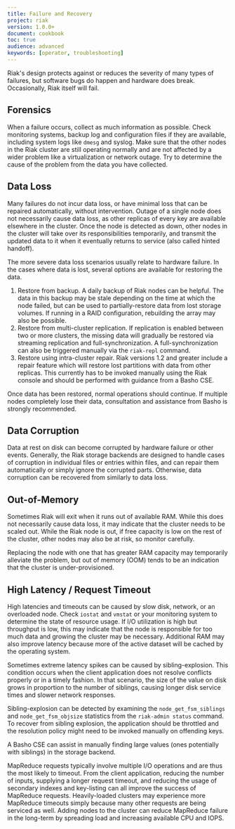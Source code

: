 ```yaml
---
title: Failure and Recovery
project: riak
version: 1.0.0+
document: cookbook
toc: true
audience: advanced
keywords: [operator, troubleshooting]
---
```


Riak's design protects against or reduces the severity of many types of
failures, but software bugs do happen and hardware does break.
Occasionally, Riak itself will fail.

## Forensics
When a failure occurs, collect as much information as possible. Check
monitoring systems, backup log and configuration files if they are
available, including system logs like `dmesg` and syslog. Make sure that
the other nodes in the Riak cluster are still operating normally and are
not affected by a wider problem like a virtualization or network outage. 
Try to determine the cause of the problem from the data you have collected.

## Data Loss
Many failures do not incur data loss, or have minimal loss that can be
repaired automatically, without intervention. Outage of a single node
does not necessarily cause data loss, as other replicas of every key are
available elsewhere in the cluster. Once the node is detected as down,
other nodes in the cluster will take over its responsibilities
temporarily, and transmit the updated data to it when it eventually
returns to service (also called hinted handoff).

The more severe data loss scenarios usually relate to hardware failure.
In the cases where data is lost, several options are available for
restoring the data.

1.  Restore from backup. A daily backup of Riak nodes can be helpful.
    The data in this backup may be stale depending on the time  at which
    the node failed, but can be used  to partially-restore data from
    lost storage volumes. If running in a RAID configuration, rebuilding
    the array may also be possible.
2.  Restore from multi-cluster replication. If replication is enabled
    between two or more clusters, the missing data will gradually be
    restored via streaming replication and full-synchronization. A
    full-synchronization can also be triggered manually via the
    `riak-repl` command.
3.  Restore using intra-cluster repair. Riak versions 1.2 and greater
    include a repair feature which will restore lost partitions with
    data from other replicas. This currently has to be invoked manually
    using the Riak console and should be performed with guidance from a
    Basho CSE.

Once data has been restored, normal operations should continue. If
multiple nodes completely lose their data, consultation and assistance
from Basho is strongly recommended.

## Data Corruption
Data at rest on disk can become corrupted by hardware failure or other
events. Generally, the Riak storage backends are designed to handle
cases of corruption in individual files or entries within files, and can
repair them automatically or simply ignore the corrupted parts.
Otherwise, data corruption can be recovered from similarly to data loss.

## Out-of-Memory
Sometimes Riak will exit when it runs out of available RAM. While this
does not necessarily cause data loss, it may indicate that the cluster
needs to be scaled out. While the Riak node is out, if free capacity is
low on the rest of the cluster, other nodes may also be at risk, so
monitor carefully.

Replacing the node with one that has greater RAM capacity may temporarily
alleviate the problem, but out of memory (OOM) tends to be an indication
that the cluster is under-provisioned.

## High Latency / Request Timeout
High latencies and timeouts can be caused by slow disk, network, or an
overloaded node. Check `iostat` and `vmstat` or your monitoring system to
determine the state of resource usage. If I/O utilization is high but
throughput is low, this may indicate that the node is responsible for
too much data and growing the cluster may be necessary. Additional RAM
may also improve latency because more of the active dataset will be
cached by the operating system.

Sometimes extreme latency spikes can be caused by sibling-explosion.
This condition occurs  when the client application does not resolve
conflicts properly or in a timely fashion. In that scenario, the size of
the value on disk grows in proportion to the number of siblings, causing
longer disk service times and slower network responses.

Sibling-explosion can be detected by examining the
`node_get_fsm_siblings` and `node_get_fsm_objsize` statistics from the
`riak-admin status` command. To recover from sibling explosion, the
application should be throttled and the resolution policy might need to
be invoked manually on offending keys.

A Basho CSE can assist in manually finding large values (ones
potentially with siblings) in the storage backend.

MapReduce requests typically involve multiple I/O operations and are
thus the most likely to timeout. From the client application, reducing
the number of inputs, supplying a longer request timeout, and reducing
the usage of secondary indexes and key-listing can all improve the
success of MapReduce requests. Heavily-loaded clusters may experience
more MapReduce timeouts simply because many other requests are being
serviced as well. Adding nodes to the cluster can reduce MapReduce
failure in the long-term by spreading load and increasing available CPU
and IOPS.
